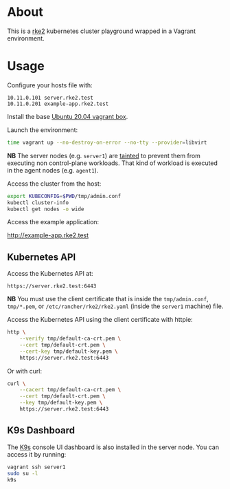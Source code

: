 # About

This is a [rke2](https://github.com/rancher/rke2) kubernetes cluster playground wrapped in a Vagrant environment.

# Usage

Configure your hosts file with:

```
10.11.0.101 server.rke2.test
10.11.0.201 example-app.rke2.test
```

Install the base [Ubuntu 20.04 vagrant box](https://github.com/rgl/ubuntu-vagrant).

Launch the environment:

```bash
time vagrant up --no-destroy-on-error --no-tty --provider=libvirt
```

**NB** The server nodes (e.g. `server1`) are [tainted](https://kubernetes.io/docs/concepts/scheduling-eviction/taint-and-toleration/) to prevent them from executing non control-plane workloads. That kind of workload is executed in the agent nodes (e.g. `agent1`).

Access the cluster from the host:

```bash
export KUBECONFIG=$PWD/tmp/admin.conf
kubectl cluster-info
kubectl get nodes -o wide
```

Access the example application:

http://example-app.rke2.test

## Kubernetes API

Access the Kubernetes API at:

    https://server.rke2.test:6443

**NB** You must use the client certificate that is inside the `tmp/admin.conf`,
`tmp/*.pem`, or `/etc/rancher/rke2/rke2.yaml` (inside the `server1` machine)
file.

Access the Kubernetes API using the client certificate with httpie:

```bash
http \
    --verify tmp/default-ca-crt.pem \
    --cert tmp/default-crt.pem \
    --cert-key tmp/default-key.pem \
    https://server.rke2.test:6443
```

Or with curl:

```bash
curl \
    --cacert tmp/default-ca-crt.pem \
    --cert tmp/default-crt.pem \
    --key tmp/default-key.pem \
    https://server.rke2.test:6443
```

## K9s Dashboard

The [K9s](https://github.com/derailed/k9s) console UI dashboard is also
installed in the server node. You can access it by running:

```bash
vagrant ssh server1
sudo su -l
k9s
```
